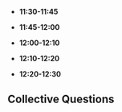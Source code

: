 
* __11:30-11:45__

* __11:45-12:00__

* __12:00-12:10__

* __12:10-12:20__

* __12:20-12:30__

## Collective Questions
